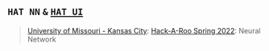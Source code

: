 ## `HAT NN` `&` [`HAT UI`](https://github.com/ala2q6/CS490-H-UI)
> [University of Missouri - Kansas City](https://www.umkc.edu/): [Hack-A-Roo Spring 2022](https://info.umkc.edu/hack-a-roo/): Neural Network
